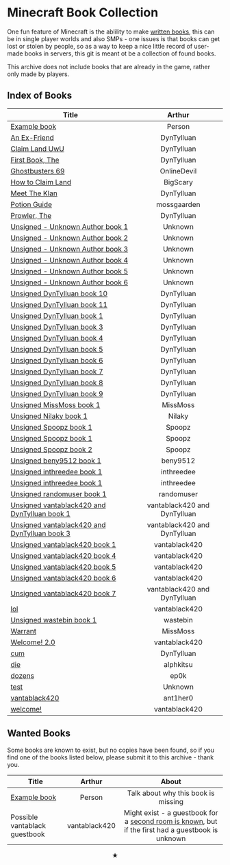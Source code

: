 # Minecraft Book Collection
One fun feature of Minecraft is the ablility to make [written books](https://minecraft.fandom.com/wiki/Written_Book), this can be in single player worlds and also SMPs - one issues is that books can get lost or stolen by people, so as a way to keep a nice little record of user-made books in servers, this git is meant ot be a collection of found books.

This archive does not include books that are already in the game, rather only made by players.

## Index of Books
<center>

| Title         | Arthur        |
| ------------- |:-------------:|
| [Example book](books/example_book.md)      | Person     |
| [An Ex-Friend](books/anexfriend_dyntylluan.md)      | DynTylluan     |
| [Claim Land UwU](books/cwaimwanduwu_dyntylluan.md)      | DynTylluan     |
| [First Book, The](books/thefirstbook_dyntylluan.md)      | DynTylluan     |
| [Ghostbusters 69](books/ghostbusters_69_onlinedevil.md)      | OnlineDevil     |
| [How to Claim Land](books/howtoclaimland_bigscary.md)      | BigScary     |
| [Meet The Klan](books/meettheklan_dyntylluan.md)      | DynTylluan     |
| [Potion Guide](books/potionguide_mossgaarden.md)      | mossgaarden     |
| [Prowler, The](books/theprowler_dyntylluan.md)      | DynTylluan     |
| [Unsigned - Unknown Author book 1](books/unsigned_unknown.md)      | Unknown     |
| [Unsigned - Unknown Author book 2](books/unsigned2_unknown.md)      | Unknown     |
| [Unsigned - Unknown Author book 3](books/unsigned3_unknown.md)      | Unknown     |
| [Unsigned - Unknown Author book 4](books/unsigned4_unknown.md)      | Unknown     |
| [Unsigned - Unknown Author book 5](books/unsigned5_unknown.md)      | Unknown     |
| [Unsigned - Unknown Author book 6](books/unsigned6_unknown.md)      | Unknown     |
| [Unsigned DynTylluan book 10](books/unsigned10_dyntylluan.md)      | DynTylluan     |
| [Unsigned DynTylluan book 11](books/unsigned11_dyntylluan.md)      | DynTylluan     |
| [Unsigned DynTylluan book 1](books/untitleher0.md)     | DynTylluan
| [Unsigned DynTylluan book 3](books/unsigned3_dyntylluan.md)      | DynTylluan     |
| [Unsigned DynTylluan book 4](books/unsigned4_dyntylluan.md)      | DynTylluan     |
| [Unsigned DynTylluan book 5](books/unsigned5_dyntylluan.md)      | DynTylluan     |
| [Unsigned DynTylluan book 6](books/unsigned6_dyntylluan.md)      | DynTylluan     |
| [Unsigned DynTylluan book 7](books/unsigned7_dyntylluan.md)      | DynTylluan     |
| [Unsigned DynTylluan book 8](books/unsigned8_dyntylluan.md)      | DynTylluan     |
| [Unsigned DynTylluan book 9](books/unsigned9_dyntylluan.md)      | DynTylluan     |
| [Unsigned MissMoss book 1](books/unsigned_missmoss.md)      | MissMoss     |
| [Unsigned Nilaky book 1](books/unsigned_nilaky.md)      | Nilaky     |
| [Unsigned Spoopz book 1](books/unsigned_spoopz.md)      | Spoopz     |
| [Unsigned Spoopz book 1](books/unsigned_spoopz.md)      | Spoopz     |
| [Unsigned Spoopz book 2](books/unsigned2_spoopz.md)      | Spoopz     |
| [Unsigned beny9512 book 1](books/unsigned_beny9512.md)      | beny9512     |
| [Unsigned inthreedee book 1](books/unsigned2_inthreedee.md)      | inthreedee     |
| [Unsigned inthreedee book 1](books/unsigned_inthreedee.md)      | inthreedee     |
| [Unsigned randomuser book 1](books/unsigned_randomuser.md)      | randomuser     |
| [Unsigned vantablack420 and DynTylluan book 1](books/unsigned_vantablack420_dyntylluan.md)      | vantablack420 and DynTylluan     |
| [Unsigned vantablack420 and DynTylluan book 3](books/unsigned3_vantablack420.md)      | vantablack420 and DynTylluan     |
| [Unsigned vantablack420 book 1](books/unsigned_vantablack420.md)      | vantablack420     |
| [Unsigned vantablack420 book 4](books/unsigned4_vantablack420.md)      | vantablack420     |
| [Unsigned vantablack420 book 5](books/unsigned5_vantablack420.md)      | vantablack420     |
| [Unsigned vantablack420 book 6](books/unsigned6_vantablack420.md)      | vantablack420     |
| [Unsigned vantablack420 book 7](books/unsigned2_vantablack420.md)      | vantablack420 and DynTylluan     |
| [lol](books/lol_vantablack420.md)      | vantablack420     |
| [Unsigned wastebin book 1](books/unsigned_wastebin.md)      | wastebin     |
| [Warrant](books/warrant_missmoss.md)      | MissMoss     |
| [Welcome! 2.0](books/welcome2_0_vantablack420.md)      | vantablack420     |
| [cum](books/cum_dyntylluan.md)      | DynTylluan     |
| [die](books/die_alphkitsu.md)      | alphkitsu     |
| [dozens](books/dozens_ep0k.md)      | ep0k     |
| [test](books/test_unknown.md)      | Unknown     |
| [vantablack420](books/vantablack420_ant1her0.md)      | ant1her0     |
| [welcome!](books/welcome_vantablack420.md)      | vantablack420     |
</center>

## Wanted Books
Some books are known to exist, but no copies have been found, so if you find one of the books listed below, please submit it to this archive - thank you.

<center>

| Title         | Arthur        | About        |
| ------------- |:-------------:|:-------------:|
| [Example book](books/example_book.md)      | Person     | Talk about why this book is missing     |
| Possible vantablack guestbook      | vantablack420     | Might exist - a guestbook for a [second room is known](books/unsigned_vantablack420.md), but if the first had a guestbook is unknown     |

</center>

<center>★</center>
